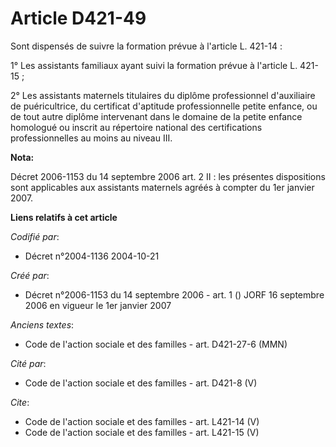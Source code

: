 # Article D421-49

Sont dispensés de suivre la formation prévue à l'article L. 421-14 : 

1° Les assistants familiaux ayant suivi la formation prévue à l'article L. 421-15 ; 

2° Les assistants maternels titulaires du diplôme professionnel d'auxiliaire de puéricultrice, du certificat d'aptitude
professionnelle petite enfance, ou de tout autre diplôme intervenant dans le domaine de la petite enfance homologué ou
inscrit au répertoire national des certifications professionnelles au moins au niveau III.

**Nota:**

Décret 2006-1153 du 14 septembre 2006 art. 2 II : les présentes dispositions sont applicables aux assistants maternels agréés
à compter du 1er janvier 2007.

**Liens relatifs à cet article**

_Codifié par_:

  - Décret n°2004-1136 2004-10-21

_Créé par_:

  - Décret n°2006-1153 du 14 septembre 2006 - art. 1 () JORF 16 septembre 2006 en vigueur le 1er janvier 2007

_Anciens textes_:

  - Code de l'action sociale et des familles - art. D421-27-6 (MMN)

_Cité par_:

  - Code de l'action sociale et des familles - art. D421-8 (V)

_Cite_:

  - Code de l'action sociale et des familles - art. L421-14 (V)
  - Code de l'action sociale et des familles - art. L421-15 (V)
